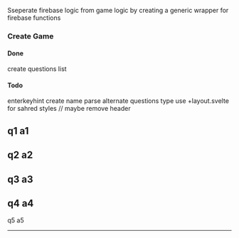 Sseperate firebase logic from game logic by creating a generic wrapper for firebase functions

### Create Game

#### Done

create questions list

#### Todo

enterkeyhint
create name
parse alternate questions type
use +layout.svelte for sahred styles // maybe remove header

q1
a1
---
q2
a2
---
q3
a3
---
q4
a4
----
q5
a5

---
